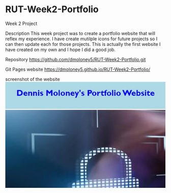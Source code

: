# RUT-Week2-Portfolio
Week 2 Project

Description
This week project was to create a portfolio website that will reflex my experience.  I have create mutilple icons for future projects so I can then update each for those projects.  This is actually the first website I have created on my own and I hope I did a good job.

Repository
https://github.com/dmoloney5/RUT-Week2-Portfolio.git

Git Pages website
https://dmoloney5.github.io/RUT-Week2-Portfolio/

screenshot of the website
!['screenshot'](https://github.com/dmoloney5/RUT-Week2-Portfolio/blob/main/Assets/images/Dennis_Moloney_Portfolio.jpg)
   
